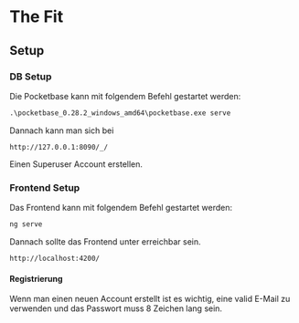 # The Fit

## Setup ##

### DB Setup ###

Die Pocketbase kann mit folgendem Befehl gestartet werden:

```cmd
.\pocketbase_0.28.2_windows_amd64\pocketbase.exe serve
```

Dannach kann man sich bei

```
http://127.0.0.1:8090/_/
```

Einen Superuser Account erstellen.

### Frontend Setup ###

Das Frontend kann mit folgendem Befehl gestartet werden:

```cmd
ng serve
```

Dannach sollte das Frontend unter erreichbar sein.

```
http://localhost:4200/
```
#### Registrierung ####
Wenn man einen neuen Account erstellt ist es wichtig, eine valid E-Mail zu verwenden und das Passwort muss 8 Zeichen lang sein.
